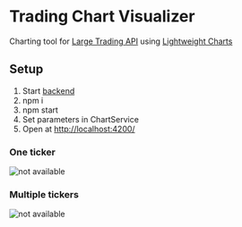 # Trading Chart Visualizer
Charting tool for [Large Trading API](https://github.com/janv93/LargeTradingAPI) using [Lightweight Charts](https://github.com/tradingview/lightweight-charts)

## Setup
1. Start [backend](https://github.com/janv93/large-trading-api)
2. npm i
3. npm start
4. Set parameters in ChartService
5. Open at [http://localhost:4200/](http://localhost:4200/)

### One ticker
![not available](https://raw.githubusercontent.com/janv93/trading-chart-visualizer/main/github-content/chart.png)

### Multiple tickers
![not available](https://raw.githubusercontent.com/janv93/trading-chart-visualizer/main/github-content/multi-chart.png)
